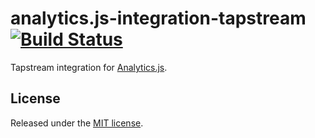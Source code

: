 # analytics.js-integration-tapstream [![Build Status][ci-badge]][ci-link]

Tapstream integration for [Analytics.js][].

## License

Released under the [MIT license](License.md).


[Analytics.js]: https://segment.com/docs/libraries/analytics.js/
[ci-link]: https://circleci.com/gh/segment-integrations/analytics.js-integration-tapstream
[ci-badge]: https://circleci.com/gh/segment-integrations/analytics.js-integration-tapstream.svg?style=svg
